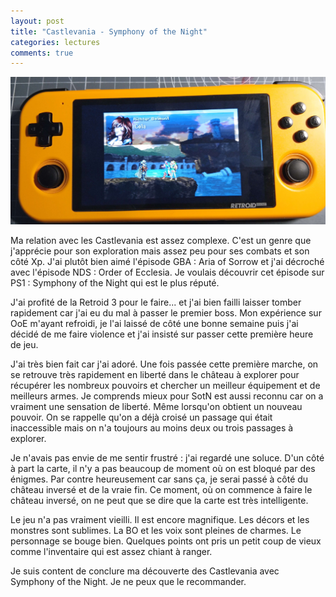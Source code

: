 ```yaml
---
layout: post
title: "Castlevania - Symphony of the Night"
categories: lectures
comments: true
---
```


![SotN](https://github.com/homeostasie/bouquins/raw/master/_pics/jv/castlevania/castlevania-sotn.jpg)

Ma relation avec les Castlevania est assez complexe. C'est un genre que j'apprécie pour son exploration mais assez peu pour ses combats et son côté Xp. J'ai plutôt bien aimé l'épisode GBA : Aria of Sorrow et j'ai décroché avec l'épisode NDS : Order of Ecclesia. Je voulais découvrir cet épisode sur PS1 : Symphony of the Night qui est le plus réputé. 

J'ai profité de la Retroid 3 pour le faire... et j'ai bien failli laisser tomber rapidement car j'ai eu du mal à passer le premier boss. Mon expérience sur OoE m'ayant refroidi, je l'ai laissé de côté une bonne semaine puis j'ai décidé de me faire violence et j'ai insisté sur passer cette première heure de jeu. 

J'ai très bien fait car j'ai adoré. Une fois passée cette première marche, on se retrouve très rapidement en liberté dans le château à explorer pour récupérer les nombreux pouvoirs et chercher un meilleur équipement et de meilleurs armes. Je comprends mieux pour SotN est aussi reconnu car on a vraiment une sensation de liberté. Même lorsqu'on obtient un nouveau pouvoir. On se rappelle qu'on a déjà croisé un passage qui était inaccessible mais on n'a toujours au moins deux ou trois passages à explorer. 

Je n'avais pas envie de me sentir frustré : j'ai regardé une soluce. D'un côté à part la carte, il n'y a pas beaucoup de moment où on est bloqué par des énigmes. Par contre heureusement car sans ça, je serai passé à côté du château inversé et de la vraie fin. Ce moment, où on commence à faire le château inversé, on ne peut que se dire que la carte est très intelligente. 

Le jeu n'a pas vraiment vieilli. Il est encore magnifique. Les décors et les monstres sont sublimes. La BO et les voix sont pleines de charmes. Le personnage se bouge bien. Quelques points ont pris un petit coup de vieux comme l'inventaire qui est assez chiant à ranger. 

Je suis content de conclure ma découverte des Castlevania avec Symphony of the Night. Je ne peux que le recommander.